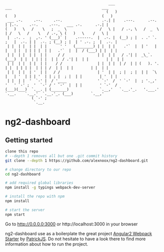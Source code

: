 ```
                                               ___                        ___                                         ___  
                                              (   )                      (   )                                       (   ) 
 ___ .-.     .--.     .--.                  .-.| |    .---.      .--.     | |.-.     .--.     .---.   ___ .-.      .-.| |  
(   )   \   /    \   ;  _  \               /   \ |   / .-, \   /  _  \    | /   \   /    \   / .-, \ (   )   \    /   \ |  
 |  .-. .  ;  ,-. ' (___)` |    .------.  |  .-. |  (__) ; |  . .' `. ;   |  .-. | |  .-. ; (__) ; |  | ' .-. ;  |  .-. |  
 | |  | |  | |  | |      ' '   (________) | |  | |    .'`  |  | '   | |   | |  | | | |  | |   .'`  |  |  / (___) | |  | |  
 | |  | |  | |  | |     / /               | |  | |   / .'| |  _\_`.(___)  | |  | | | |  | |  / .'| |  | |        | |  | |  
 | |  | |  | |  | |    / /                | |  | |  | /  | | (   ). '.    | |  | | | |  | | | /  | |  | |        | |  | |  
 | |  | |  | '  | |   / /                 | '  | |  ; |  ; |  | |  `\ |   | '  | | | '  | | ; |  ; |  | |        | '  | |  
 | |  | |  '  `-' |  / '____              ' `-'  /  ' `-'  |  ; '._,' '   ' `-' ;  '  `-' / ' `-'  |  | |        ' `-'  /  
(___)(___)  `.__. | (_______)              `.__,'   `.__.'_.   '.___.'     `.__.    `.__.'  `.__.'_. (___)        `.__,'   
            ( `-' ;                                                                                                        
             `.__.                                                                                                         
```

# ng2-dashboard

## Getting started

```bash
clone this repo
# --depth 1 removes all but one .git commit history
git clone --depth 1 https://github.com/alexnoox/ng2-dashboard.git

# change directory to our repo
cd ng2-dashboard

# add required global libraries
npm install -g typings webpack-dev-server

# install the repo with npm
npm install

# start the server
npm start
```

Go to http://0.0.0.0:3000 or http://localhost:3000 in your browser

ng2-dashboard use as a boilerplate the great project [Angular2 Webpack Starter](https://github.com/AngularClass/angular2-webpack-starter) by [PatrickJS](https://twitter.com/gdi2290).
Do not hesitate to have a look there to find more information about how to run the project.
